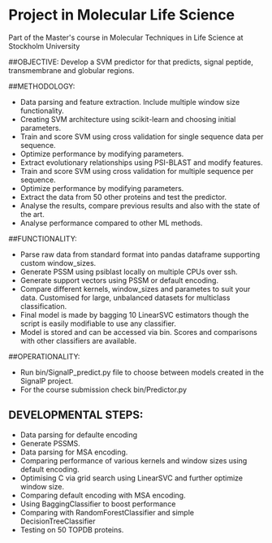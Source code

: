 # Project in Molecular Life Science
Part of the Master's course in Molecular Techniques in Life Science at Stockholm University

##OBJECTIVE: 
 Develop a SVM predictor for that predicts, signal peptide, transmembrane and globular regions.
 
##METHODOLOGY:
*	Data parsing and feature extraction. Include multiple window size functionality.
*	Creating SVM architecture using scikit-learn and choosing initial parameters.
*	Train and score SVM using cross validation for single sequence data per sequence.
*	Optimize performance by modifying parameters.
*	Extract evolutionary relationships using PSI-BLAST and modify features.
*	Train and score SVM using cross validation for multiple sequence per sequence.
*	Optimize performance by modifying parameters.
*	Extract the data from 50 other proteins and test the predictor.
*	Analyse the results, compare previous results and also with the state of the art.
*	Analyse performance compared to other ML methods.

##FUNCTIONALITY:
*   Parse raw data from standard format into pandas dataframe supporting custom window_sizes.
*   Generate PSSM using psiblast locally on multiple CPUs over ssh.
*   Generate support vectors using PSSM or default encoding.
*   Compare different kernels, window_sizes and parametes to suit your data. Customised for large, unbalanced datasets for multiclass classification.
*   Final model is made by bagging 10 LinearSVC estimators though the script is easily modifiable to use any classifier.
*   Model is stored and can be accessed via bin. Scores and comparisons with other classifiers are available.

##OPERATIONALITY:
*   Run bin/SignalP_predict.py file to choose between models created in the SignalP project.
*   For the course submission check bin/Predictor.py

## DEVELOPMENTAL STEPS:
*   Data parsing for defaulte encoding
*   Generate PSSMS.
*   Data parsing for MSA encoding.
*   Comparing performance of various kernels and window sizes using default encoding.
*   Optimising C via grid search using LinearSVC and further optimize window size.
*   Comparing default encoding with MSA encoding.
*   Using BaggingClassifier to boost performance
*   Comparing with RandomForestClassifier and simple DecisionTreeClassifier
*   Testing on 50 TOPDB proteins.
